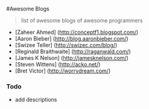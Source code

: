 #Awesome Blogs
> list of awesome blogs of awesome programmers

+ [Zaheer Ahmed] (http://conceptf1.blogspot.com/)
+ [Aaron Bieber] (http://blog.aaronbieber.com/)
+ [Swizee Teller] (http://swizec.com/blog/)
+ [Reginald Braithwaite] (http://raganwald.com/)
+ [James K Nelson] (http://jamesknelson.com/)
+ [Steven Wittens] (http://acko.net/)
+ [Bret Victor] (http://worrydream.com/)

### Todo
+ add descriptions
